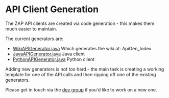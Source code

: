 # API Client Generation

The ZAP API clients are created via code generation - this makes them much easier to maintain.

The current generators are:
  * [WikiAPIGenerator.java](http://code.google.com/p/zaproxy/source/browse/trunk/src/org/zaproxy/zap/extension/api/WikiAPIGenerator.java) Which generates the wiki at: ApiGen\_Index
  * [JavaAPIGenerator.java](http://code.google.com/p/zaproxy/source/browse/trunk/src/org/zaproxy/zap/extension/api/JavaAPIGenerator.java) Java client
  * [PythonAPIGenerator.java](http://code.google.com/p/zaproxy/source/browse/trunk/src/org/zaproxy/zap/extension/api/PythonAPIGenerator.java) Python client

Adding new generators is not _too_ hard - the main task is creating a working template for one of the API calls and then ripping off one of the existing generators.

Please get in touch via the [dev group](http://groups.google.com/group/zaproxy-develop) if you'd like to work on a new one.